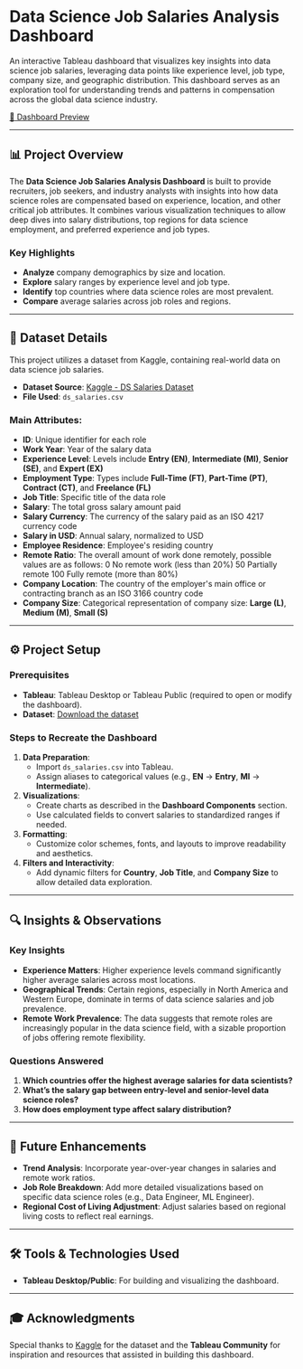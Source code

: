 # Data Science Job Salaries Analysis Dashboard

An interactive Tableau dashboard that visualizes key insights into data science job salaries, leveraging data points like experience level, job type, company size, and geographic distribution. This dashboard serves as an exploration tool for understanding trends and patterns in compensation across the global data science industry.

[🔗 Dashboard Preview](https://public.tableau.com/app/profile/vishnu.vamshi.vidyapathi.sharma/viz/DataScienceJobsSalary_17310380504220/Dashboard1) 

---

## 📊 Project Overview

The **Data Science Job Salaries Analysis Dashboard** is built to provide recruiters, job seekers, and industry analysts with insights into how data science roles are compensated based on experience, location, and other critical job attributes. It combines various visualization techniques to allow deep dives into salary distributions, top regions for data science employment, and preferred experience and job types.

### Key Highlights
- **Analyze** company demographics by size and location.
- **Explore** salary ranges by experience level and job type.
- **Identify** top countries where data science roles are most prevalent.
- **Compare** average salaries across job roles and regions.

---

## 📂 Dataset Details

This project utilizes a dataset from Kaggle, containing real-world data on data science job salaries.

- **Dataset Source**: [Kaggle - DS Salaries Dataset](https://www.kaggle.com/datasets/ruchi798/data-science-job-salaries)
- **File Used**: `ds_salaries.csv`

### Main Attributes:
- **ID**: Unique identifier for each role
- **Work Year**: Year of the salary data
- **Experience Level**: Levels include **Entry (EN)**, **Intermediate (MI)**, **Senior (SE)**, and **Expert (EX)**
- **Employment Type**: Types include **Full-Time (FT)**, **Part-Time (PT)**, **Contract (CT)**, and **Freelance (FL)**
- **Job Title**: Specific title of the data role
- **Salary**:	The total gross salary amount paid
- **Salary Currency**:	The currency of the salary paid as an ISO 4217 currency code
- **Salary in USD**: Annual salary, normalized to USD
- **Employee Residence**: Employee's residing country
- **Remote Ratio**: The overall amount of work done remotely, possible values are as follows: 0 No remote work (less than 20%) 50 Partially remote 100 Fully remote (more than 80%)
- **Company Location**: The country of the employer's main office or contracting branch as an ISO 3166 country code
- **Company Size**: Categorical representation of company size: **Large (L)**, **Medium (M)**, **Small (S)**

---

## ⚙️ Project Setup

### Prerequisites
- **Tableau**: Tableau Desktop or Tableau Public (required to open or modify the dashboard).
- **Dataset**: [Download the dataset](https://www.kaggle.com/datasets/ruchi798/data-science-job-salaries)

### Steps to Recreate the Dashboard
1. **Data Preparation**:
   - Import `ds_salaries.csv` into Tableau.
   - Assign aliases to categorical values (e.g., **EN** -> **Entry**, **MI** -> **Intermediate**).
2. **Visualizations**:
   - Create charts as described in the **Dashboard Components** section.
   - Use calculated fields to convert salaries to standardized ranges if needed.
3. **Formatting**:
   - Customize color schemes, fonts, and layouts to improve readability and aesthetics.
4. **Filters and Interactivity**:
   - Add dynamic filters for **Country**, **Job Title**, and **Company Size** to allow detailed data exploration.

---

## 🔍 Insights & Observations

### Key Insights
- **Experience Matters**: Higher experience levels command significantly higher average salaries across most locations.
- **Geographical Trends**: Certain regions, especially in North America and Western Europe, dominate in terms of data science salaries and job prevalence.
- **Remote Work Prevalence**: The data suggests that remote roles are increasingly popular in the data science field, with a sizable proportion of jobs offering remote flexibility.

### Questions Answered
1. **Which countries offer the highest average salaries for data scientists?**
2. **What’s the salary gap between entry-level and senior-level data science roles?**
3. **How does employment type affect salary distribution?**

---

## 🚀 Future Enhancements

- **Trend Analysis**: Incorporate year-over-year changes in salaries and remote work ratios.
- **Job Role Breakdown**: Add more detailed visualizations based on specific data science roles (e.g., Data Engineer, ML Engineer).
- **Regional Cost of Living Adjustment**: Adjust salaries based on regional living costs to reflect real earnings.

---

## 🛠️ Tools & Technologies Used

- **Tableau Desktop/Public**: For building and visualizing the dashboard.

---

## 🎓 Acknowledgments

Special thanks to [Kaggle](https://www.kaggle.com/datasets/ruchi798/data-science-job-salaries) for the dataset and the **Tableau Community** for inspiration and resources that assisted in building this dashboard.



